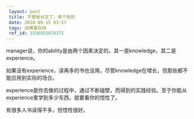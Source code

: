 ```yaml
---
 layout: post
 title: 不想发长文了，来个短的
 date: 2018-09-15 03:57
 tags: 旧博客存档
 ref_id: 1536955076371
---
```

manager说，你的ability是由两个因素决定的。其一是knowledge，其二是experience。

如果没有experience，读再多的书也没用，尽管knowledge在增长，但那些都不能应用到实际的场合。

experience是你去做的过程中，通过不断碰壁，而得到的实践经验。至于你能从experience里学到多少东西，就要看你的悟性了。

有很多人书读得不多，但悟性很好。


